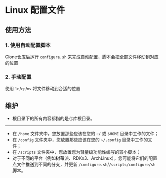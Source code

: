 # Linux 配置文件

## 使用方法

### 1. 使用自动配置脚本

Clone仓库后运行 `configure.sh` 来完成自动配置，脚本会把全部文件移动到对应的位置

### 2. 手动配置

使用 `ln`/`cp`/`mv` 将文件移动到合适的位置


## 维护

- 根目录下的所有内容都指的是仓库根目录。

---

- 在 `/home` 文件夹中，您放置那些应该在您的 `~/` 或 `$HOME` 目录中工作的文件；
- 在 `/config` 文件夹中，您放置那些应该在您的 `~/.config` 目录中工作的文件；
- 在 `/scripts` 文件夹中，您放置您为轻量级功能性编写的较小脚本；
- 对于不同的平台（例如树莓派、RDKx3、ArchLinux），您可能将它们的配置点文件推送到不同的分支，并更新 `/configure.sh`/`/scripts/configure/sh` 脚本。

